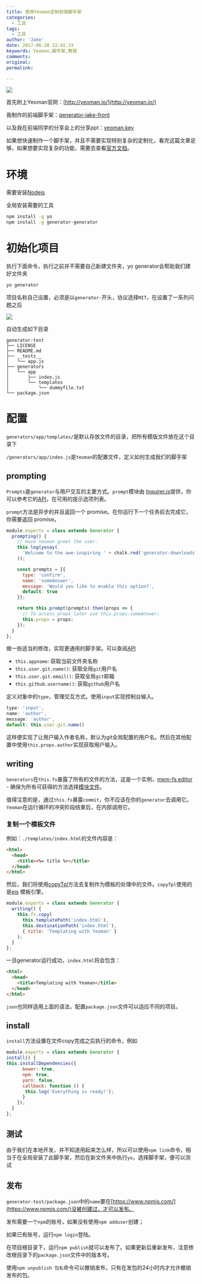 ```yaml
---
title: 使用Yeoman定制前端脚手架
categories:
  - 工具
tags:
  - 工具
author: 'Jake'
date: 2017-06-28 22:41:33
keywords: Yeoman,脚手架,教程
comments:
original:
permalink:

---
```


![](/images/20170628149866105196233.png)

<!--more-->

首先附上Yeoman官网：[http://yeoman.io/](http://yeoman.io/)

我制作的前端脚手架：[generator-jake-front](https://github.com/JakeLaoyu/generator-jake-front)

以及我在前端同学的分享会上的分享ppt：[yeoman.key](https://i.jakeyu.top/files/yeoman.key)

如果想快速制作一个脚手架，并且不需要实现特别复杂的定制化，看完这篇文章足够，如果想要实现复杂的功能，需要去查看[官方文档](http://yeoman.io/)。

# 环境

需要安装[Nodejs](https://nodejs.org/zh-cn/)

全局安装需要的工具

```sh
npm install -g yo
npm install -g generator-generator
```

# 初始化项目

执行下面命令，执行之前并不需要自己新建文件夹，yo generator会帮助我们建好文件夹

```sh
yo generator
```

项目名称自己设置，必须是以`generator-`开头，协议选择`MIT`，在设置了一系列问题之后


![](/images/2017062814986615489491.jpg)

自动生成如下目录

```
generator-test
├── LICENSE
├── README.md
├── __tests__
│   └── app.js
├── generators
│   └── app
│       ├── index.js
│       └── templates
│           └── dummyfile.txt
└── package.json
```

# 配置

`generators/app/templates/`是默认存放文件的目录，把所有模版文件放在这个目录下

`/generators/app/index.js`是`Yeoman`的配置文件，定义如何生成我们的脚手架

## prompting

`Prompts`是`generator`与用户交互的主要方式。`prompt`模块由 [Inquirer.js](https://github.com/SBoudrias/Inquirer.js)提供，你可以参考它的[API](https://github.com/SBoudrias/Inquirer.js)，在可用的提示选项列表。

`prompt`方法是异步的并且返回一个 promise。在你运行下一个任务前去完成它，你需要返回 promise。

```js
module.exports = class extends Generator {
  prompting() {
    // Have Yeoman greet the user.
    this.log(yosay(
      'Welcome to the awe-inspiring ' + chalk.red('generator-downloads') + ' generator!'
    ));

    const prompts = [{
      type: 'confirm',
      name: 'someAnswer',
      message: 'Would you like to enable this option?',
      default: true
    }];

    return this.prompt(prompts).then(props => {
      // To access props later use this.props.someAnswer;
      this.props = props;
    });
  }
};
```

做一些适当的修改，实现更通用的脚手架。可以查阅[API](http://yeoman.io/generator/)

* `this.appname`: 获取当前文件夹名称
* `this.user.git.name()`: 获取全局`git`用户名
* `this.user.git.email()`: 获取全局`git`邮箱
* `this.github.username()`: 获取`github`用户名

定义对象中的`type`，管理交互方式。使用`input`实现控制台输入。

```js
type: 'input',
name: 'author',
message: 'author',
default: this.user.git.name()
```

这样便实现了让用户输入作者名称，默认为git全局配置的用户名。然后在其他配置中使用`this.props.author`实现获取用户输入。

## writing

`Generators`在`this.fs`暴露了所有的文件的方法，这是一个实例，[mem-fs editor](https://github.com/sboudrias/mem-fs-editor) - 确保为所有可获得的方法选择[模块文件](https://github.com/sboudrias/mem-fs-editor)。

值得注意的是，通过`this.fs`暴露`commit`，你不应该在你的`generator`去调用它。`Yeoman`在运行循环的冲突阶段结束后，在内部调用它。

### 复制一个模板文件

例如：`./templates/index.html`的文件内容是：

```html
<html>
  <head>
    <title><%= title %></title>
  </head>
</html>
```

然后，我们将使用[copyTpl](https://github.com/sboudrias/mem-fs-editor#copyfrom-to-options)方法去复制作为模板的处理中的文件。`copyTpl`使用的是[ejs](http://ejs.co/) 模板引擎。

```js
module.exports = class extends Generator {
  writing() {
    this.fs.copy(
      this.templatePath('index.html'),
      this.destinationPath('index.html'),
      { title: 'Templating with Yeoman' }
    );
  }
};
```

一旦generator运行成功，`index.html`将会包含：

```html
<html>
  <head>
    <title>Templating with Yeoman</title>
  </head>
</html>
```

`json`也同样适用上面的语法，配置`package.json`文件可以适应不同的项目。

## install

`install`方法设置在文件copy完成之后执行的命令，例如

```js
module.exports = class extends Generator {
install() {
this.installDependencies({
      bower: true,
      npm: true,
      yarn: false,
      callback: function () {
       this.log('Everything is ready!');
      }
    });
  }
};
```

## 测试

由于我们在本地开发，并不知道用起来怎么样，所以可以使用`npm link`命令，相当于在全局安装了此脚手架，然后在新文件夹中执行`yo`，选择脚手架，便可以测试


## 发布

`generator-test/package.json`中的`name`要在[https://www.npmjs.com/](https://www.npmjs.com/)没被创建过，才可以发布。

发布需要一个`npm`的账号，如果没有使用`npm adduser`创建；

如果已有账号，运行`npm login`登陆。

在项目根目录下，运行`npm publish`就可以发布了。如果更新后重新发布，注意修改根目录下的`package.json`文件中的版本号。

使用`npm unpublish 包名`命令可以撤销发布，只有在发包的24小时内才允许撤销发布的包。
